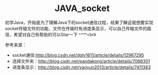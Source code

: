 # <center>JAVA_socket
  
初学Java，开始是为了理解Java下的socket通信过程，结果了解这就想要实现socket传输文件的功能，文件在传输时有进度条显示，可以自己传输文件的路径，希望对自己有帮助的可以Star一下 ^_^^_^<br》

参考来源：

+ socket通信:http://blog.csdn.net/dgly1611/article/details/12967295 
+ 选择文件夹：http://blog.csdn.net/pandakong/article/details/7088301
+ 进度条显示：http://blog.csdn.net/yaoyun2013/article/details/7411383
